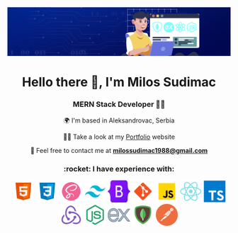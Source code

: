 
<img src="./img/githubImg.png" alt="Img"/>


<h1 align="center">Hello there 👋, I'm Milos Sudimac</h1>

<h3 align="center">MERN Stack Developer 👨‍💻 </h3>

<div align="center">

🌍  I'm based in Aleksandrovac, Serbia
  
   👨‍💻 Take a look at my [Portfolio](https://sudimacmilos.vercel.app/) website  

 💬 Feel free to contact me at **milossudimac1988@gmail.com**
  
</div>


<h3 align="center">:rocket: I have experience with:</h3>

<p align="center"> 
  <img src="./img/html.png" alt="Hhtml" width="50" height="50"/>
  <img src="./img/css.png" alt="Css" width="50" height="50"/>
  <img src="./img/sass.png" alt="Sass" width="50" height="50"/>
  <img src="./img/tailwind.png" alt="Tailwind" width="50" height="50"/>
  <img src="./img/bootstrap.png" alt="Bootstrap" width="50" height="50"/>
  <img src="./img/git.png" alt="git" width="50" height="50"/>
  <img src="./img/javascript.png" alt="Javascript" width="50" height="50"/>
  <img src="./img/react.png" alt="React" width="50" height="50"/>
  <img src="./img/typescript.png" alt="Typescript" width="50" height="50"/>
  <img src="./img/redux.png" alt="Redux" width="50" height="50"/>
  <img src="./img/node.png" alt="Node" width="50" height="50"/>
  <img src="./img/express.png" alt="Express" width="50" height="50"/>
  <img src="./img/mongoDb.png" alt="MongoDB" width="50" height="50"/>
  <img src="./img/postman.webp" alt="Postman" width="50" height="50"/>
</p>



